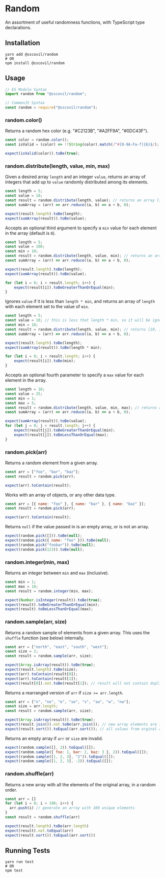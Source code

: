 # Random

An assortment of useful randomness functions, with TypeScript type declarations.

## Installation

```shell
yarn add @sscovil/random
# OR
npm install @sscovil/random
```

## Usage

```javascript
// ES Module Syntax
import random from "@sscovil/random";

// CommonJS Syntax
const random = require("@sscovil/random");
```

### random.color()

Returns a random hex color (e.g. "#C2123B", "#A2FF9A", "#0DC43F").

```javascript
const color = random.color();
const isValid = (color) => !!String(color).match(/^#[0-9A-Fa-f]{6}$/);

expect(isValid(color)).toBe(true);
```

### random.distribute(length, value, min, max)

Given a desired array `length` and an integer `value`, returns an array of integers that add up to `value` randomly
distributed among its elements.

```javascript
const length = 5;
const value = 10;
const result = random.distribute(length, value); // returns an array like [0, 3, 1, 5, 1]
const sumArray = (arr) => arr.reduce((a, b) => a + b, 0);

expect(result.length).toBe(length);
expect(sumArray(result)).toBe(value);
```

Accepts an optional third argument to specify a `min` value for each element in the array (default is `0`).

```javascript
const length = 5;
const value = 100;
const min = 10;
const result = random.distribute(length, value, min); // returns an array like [11, 33, 24, 17, 15]
const sumArray = (arr) => arr.reduce((a, b) => a + b, 0);

expect(result.length).toBe(length);
expect(sumArray(result)).toBe(value);

for (let i = 0; i < result.length; i++) {
    expect(result[i]).toBeGreaterThanOrEqual(min);
}
```

Ignores `value` if it is less than `length * min`, and returns an array of `length` with each element set to the
value of `min`.

```javascript
const length = 5;
const value = 10; // this is less that length * min, so it will be ignored
const min = 10;
const result = random.distribute(length, value, min); // returns [10, 10, 10, 10, 10]
const sumArray = (arr) => arr.reduce((a, b) => a + b, 0);

expect(result.length).toBe(length);
expect(sumArray(result)).toBe(length * min);

for (let i = 0; i < result.length; i++) {
    expect(result[i]).toBe(min);
}
```

Accepts an optional fourth parameter to specify a `max` value for each element in the array.

```javascript
const length = 10;
const value = 25;
const min = 1;
const max = 5;
const result = random.distribute(length, value, min, max); // returns an array like [2, 2, 3, 3, 5, 4, 1, 1, 2, 2]
const sumArray = (arr) => arr.reduce((a, b) => a + b, 0);

expect(sumArray(result)).toBe(value);
for (let j = 0; j < result.length; j++) {
    expect(result[j]).toBeGreaterThanOrEqual(min);
    expect(result[j]).toBeLessThanOrEqual(max);
}
```

### random.pick(arr)

Returns a random element from a given array.

```javascript
const arr = ["foo", "bar", "baz"];
const result = random.pick(arr);

expect(arr).toContain(result);
```

Works with an array of objects, or any other data type.

```javascript
const arr = [{ name: "foo" }, { name: "bar" }, { name: "baz" }];
const result = random.pick(arr);

expect(arr).toContain(result);
```

Returns `null` if the value passed in is an empty array, or is not an array.

```javascript
expect(random.pick([])).toBe(null);
expect(random.pick({ name: "foo" })).toBe(null);
expect(random.pick("foobar")).toBe(null);
expect(random.pick(123)).toBe(null);
```

### random.integer(min, max)

Returns an integer between `min` and `max` (inclusive).

```javascript
const min = 1;
const max = 10;
const result = random.integer(min, max);

expect(Number.isInteger(result)).toBe(true);
expect(result).toBeGreaterThanOrEqual(min);
expect(result).toBeLessThanOrEqual(max);
```

### random.sample(arr, size)

Returns a random sample of elements from a given array. This uses the `shuffle` function (see below) internally.

```javascript
const arr = ["north", "east", "south", "west"];
const size = 2;
const result = random.sample(arr, size);

expect(Array.isArray(result)).toBe(true);
expect(result.length).toBe(size);
expect(arr).toContain(result[0]);
expect(arr).toContain(result[1]);
expect(result[0]).not.toBe(result[1]); // result will not contain duplicate values
```

Returns a rearranged version of `arr` if `size >= arr.length`.

```javascript
const arr = ["n", "ne", "e", "se", "s", "sw", "w", "nw"];
const size = arr.length;
const result = random.sample(arr, size);

expect(Array.isArray(result)).toBe(true);
expect(result.join()).not.toBe(arr.join()); // new array elements are in a different order
expect(result.sort()).toEqual(arr.sort()); // all values from orginal array are present
```

Returns an empty array if `arr` or `size` are invalid.

```javascript
expect(random.sample([], 2)).toEqual([]);
expect(random.sample({ foo: 1, bar: 2, baz: 3 }, 2)).toEqual([]);
expect(random.sample([1, 2, 3], "2")).toEqual([]);
expect(random.sample([1, 2, 3], -2)).toEqual([]);
```

### random.shuffle(arr)

Returns a new array with all the elements of the original array, in a random order.

```javascript
const arr = []
for (let i = 0; i < 100; i++) {
  arr.push(i) // generate an array with 100 unique elements
}
const result = random.shuffle(arr)

expect(result.length).toBe(arr.length)
expect(result).not.toEqual(arr)
expect(result.sort()).toEqual(arr.sort())
```

## Running Tests

```shell
yarn run test
# OR
npm test
```
